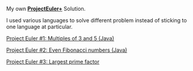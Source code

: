 My own **[ProjectEuler+](https://www.hackerrank.com/contests/projecteuler/challenges)** Solution.

I used various languages to solve different problem instead of sticking to one language at particular.

[Project Euler #1: Multiples of 3 and 5 (Java)](https://github.com/Dibakarroy1997/Project-Euler/blob/master/src/Multiples_of_3_and_5.java)

[Project Euler #2: Even Fibonacci numbers (Java)](https://github.com/Dibakarroy1997/Project-Euler/blob/master/src/Even_Fibonacci_numbers.java)

[Project Euler #3: Largest prime factor](https://github.com/Dibakarroy1997/Project-Euler/blob/master/src/Largest_prime_factor.java)